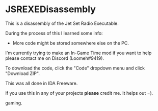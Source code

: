 # JSREXEDisassembly
This is a disassembly of the Jet Set Radio Executable.

During the process of this I learned some info:
- More code might be stored somewhere else on the PC.


I'm currently trying to make an In-Game Time mod if you want to help please contact me on Discord (Loomeh#9419).


To download the code, click the "Code" dropdown menu and click "Download ZIP".


This was all done in IDA Freeware.

If you use this in any of your projects **please** credit me. It helps out =).









gaming.
